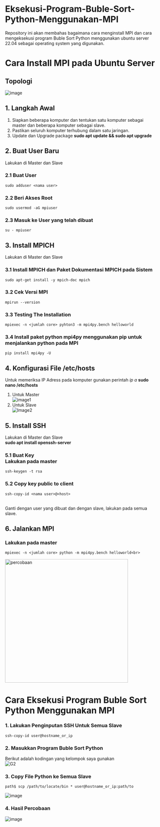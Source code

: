 # Eksekusi-Program-Buble-Sort-Python-Menggunakan-MPI
Repository ini akan membahas bagaimana cara menginstall MPI dan cara mengeksekusi program Buble Sort Python menggunakan ubuntu server 22.04 sebagai operating system yang digunakan.

# Cara Install MPI pada Ubuntu Server
## Topologi
![image](https://github.com/feliana444/Eksekusi-Program-Buble-Sort-Python-Menggunakan-MPI/assets/145323449/f8d0a758-04d8-4092-b9a8-b7510e6e417a)

## 1. Langkah Awal
1. Siapkan beberapa komputer dan tentukan satu komputer sebagai master dan beberapa komputer sebagai slave.
2. Pastikan seluruh komputer terhubung dalam satu jaringan.
3. Update dan Upgrade package **sudo apt update && sudo apt upgrade**

## 2. Buat User Baru
Lakukan di Master dan Slave
### 2.1 Buat User <br>
    sudo adduser <nama user>
### 2.2 Beri Akses Root <br>
    sudo usermod -aG mpiuser
### 2.3 Masuk ke User yang telah dibuat <br> 
    su - mpiuser

## 3. Install MPICH
Lakukan di Master dan Slave
### 3.1 Install MPICH dan Paket Dokumentasi MPICH pada Sistem <br> 
    sudo apt-get install -y mpich-doc mpich
### 3.2 Cek Versi MPI <br> 
    mpirun --version
### 3.3 Testing The Installation <br> 
    mpiexec -n <jumlah core> pyhton3 -m mpi4py.bench helloworld
### 3.4 Install paket python mpi4py menggunakan pip untuk menjalankan python pada MPI <br> 
    pip install mpi4py -U

## 4. Konfigurasi File /etc/hosts
Untuk memeriksa IP Adress pada komputer gunakan perintah *ip a*
**sudo nano /etc/hosts**
1. Untuk Master <br>
   ![image1](https://github.com/feliana444/Eksekusi-Program-Buble-Sort-Python-Menggunakan-MPI/assets/145323449/4eebb045-9e2d-4c10-abc1-8cf37bb57704)
2. Untuk Slave <br>
   ![Image2](https://github.com/feliana444/Eksekusi-Program-Buble-Sort-Python-Menggunakan-MPI/assets/145323449/1b49e18a-57ec-4284-8dac-daf4ef5a97d6)

## 5. Install SSH
Lakukan di Master dan Slave <br>
**sudo apt install openssh-server**
### 5.1 Buat Key <br> Lakukan pada master 
    ssh-keygen -t rsa
### 5.2 Copy key public to client <br> 
    ssh-copy-id <nama user>@<host>
<br> Ganti <nama user> dengan user yang dibuat dan <host> dengan slave, lakukan pada semua slave.

## 6. Jalankan MPI
### Lakukan pada master <br> 
    mpiexec -n <jumlah core> python -m mpi4py.bench helloworld<br>
<img width="404" alt="percobaan" src="https://github.com/feliana444/Eksekusi-Program-Buble-Sort-Python-Menggunakan-MPI/assets/145323449/8e1d12c1-2d12-4016-afd9-341b1eea56e7">

# Cara Eksekusi Program Buble Sort Python Menggunakan MPI
### 1. Lakukan Penginputan SSH Untuk Semua Slave 
    ssh-copy-id user@hostname_or_ip

### 2. Masukkan Program Buble Sort Python 
Berikut adalah kodingan yang kelompok saya gunakan <br>
![G2](https://github.com/feliana444/Eksekusi-Program-Buble-Sort-Python-Menggunakan-MPI/assets/145323449/06f0602c-f77c-4e96-a9cc-2bcae83c3c68)

### 3. Copy File Python ke Semua Slave
    path$ scp /path/to/locate/bin * user@hostname_or_ip:path/to
![image](https://github.com/feliana444/Eksekusi-Program-Buble-Sort-Python-Menggunakan-MPI/assets/145323449/d6455bd1-4c86-41e2-9116-f5648166b92c)

### 4. Hasil Percobaan
![image](https://github.com/feliana444/Eksekusi-Program-Buble-Sort-Python-Menggunakan-MPI/assets/145323449/72d92ade-9125-4b55-b043-add4c0e6ee1f)

